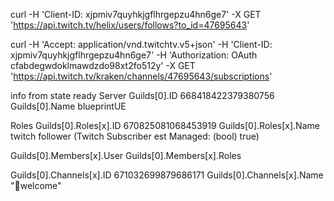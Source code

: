  curl -H 'Client-ID: xjpmiv7quyhkjgflhrgepzu4hn6ge7' -X GET 'https://api.twitch.tv/helix/users/follows?to_id=47695643'
 
 curl -H 'Accept: application/vnd.twitchtv.v5+json' -H 'Client-ID: xjpmiv7quyhkjgflhrgepzu4hn6ge7' -H 'Authorization: OAuth cfabdegwdoklmawdzdo98xt2fo512y' -X GET 'https://api.twitch.tv/kraken/channels/47695643/subscriptions'
 
 
 info from state ready
 Server
 Guilds[0].ID 668418422379380756
 Guilds[0].Name blueprintUE
 
 Roles
 Guilds[0].Roles[x].ID 670825081068453919
 Guilds[0].Roles[x].Name twitch follower (Twitch Subscriber est Managed: (bool) true)
 
Guilds[0].Members[x].User
Guilds[0].Members[x].Roles

Guilds[0].Channels[x].ID 671032699879686171
Guilds[0].Channels[x].Name "👋welcome"